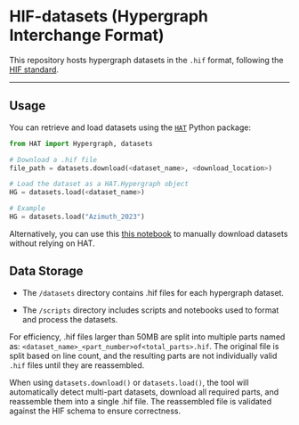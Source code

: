 # HIF-datasets (Hypergraph Interchange Format)

This repository hosts hypergraph datasets in the `.hif` format, following the [HIF standard](https://github.com/pszufe/HIF-standard/tree/main).

---

## Usage

You can retrieve and load datasets using the [`HAT`](https://github.com/Jpickard1/Hypergraph-Analysis-Toolbox) Python package:

```python
from HAT import Hypergraph, datasets

# Download a .hif file
file_path = datasets.download(<dataset_name>, <download_location>)

# Load the dataset as a HAT.Hypergraph object
HG = datasets.load(<dataset_name>)

# Example
HG = datasets.load("Azimuth_2023")
```

Alternatively, you can use this [this notebook](https://github.com/Jpickard1/HIF-datasets/blob/main/scripts/download_hif_datasets.ipynb) to manually download datasets without relying on HAT.

## Data Storage

- The `/datasets` directory contains .hif files for each hypergraph dataset.

- The `/scripts` directory includes scripts and notebooks used to format and process the datasets.

For efficiency, .hif files larger than 50MB are split into multiple parts named as: `<dataset_name>_<part_number>of<total_parts>.hif`. The original file is split based on line count, and the resulting parts are not individually valid `.hif` files until they are reassembled.

When using `datasets.download()` or `datasets.load()`, the tool will automatically detect multi-part datasets, download all required parts, and reassemble them into a single .hif file. The reassembled file is validated against the HIF schema to ensure correctness.

